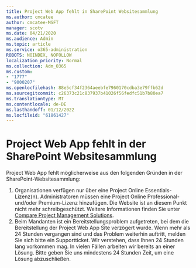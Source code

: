 ```yaml
---
title: Project Web App fehlt in SharePoint Websitesammlung
ms.author: cmcatee
author: cmcatee-MSFT
manager: scotv
ms.date: 04/21/2020
ms.audience: Admin
ms.topic: article
ms.service: o365-administration
ROBOTS: NOINDEX, NOFOLLOW
localization_priority: Normal
ms.collection: Adm_O365
ms.custom:
- "1777"
- "9000207"
ms.openlocfilehash: 88e5cf34f2364aeebfe7960170cdba3e79ffb62d
ms.sourcegitcommit: c26373c21c837937b41026f56fedfc51b7b80ea7
ms.translationtype: MT
ms.contentlocale: de-DE
ms.lasthandoff: 01/12/2022
ms.locfileid: "61861427"
---
```

# <a name="project-web-app-is-missing-from-the-sharepoint-site-collection"></a>Project Web App fehlt in der SharePoint Websitesammlung

Project Web App fehlt möglicherweise aus den folgenden Gründen in der SharePoint-Websitesammlung:

1. Organisationen verfügen nur über eine Project Online Essentials-Lizenz(n). Administratoren müssen eine Project Online Professional- und/oder Premium-Lizenz hinzufügen. Die Website ist an diesem Punkt nicht mehr schreibgeschützt. Weitere Informationen finden Sie unter [Compare Project Management Solutions](https://products.office.com/project/compare-microsoft-project-management-software?tab=1).
2. Beim Mandanten ist ein Bereitstellungsproblem aufgetreten, bei dem die Bereitstellung der Project Web App Site verzögert wurde. Wenn mehr als 24 Stunden vergangen sind und das Problem weiterhin auftritt, melden Sie sich bitte ein Supportticket. Wir verstehen, dass Ihnen 24 Stunden lang vorkommen mag. In vielen Fällen arbeiten wir bereits an einer Lösung. Bitte geben Sie uns mindestens 24 Stunden Zeit, um eine Lösung abzuschließen.
